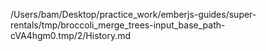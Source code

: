 /Users/bam/Desktop/practice_work/emberjs-guides/super-rentals/tmp/broccoli_merge_trees-input_base_path-cVA4hgm0.tmp/2/History.md